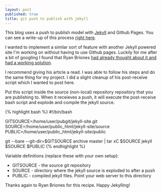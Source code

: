 ```yaml
---
layout: post
published: true
title: git push to publish with jekyll
---
```


This blog uses a push to publish model with
[Jekyll](http://github.com/mojombo/jekyll) and Github Pages. You can see
a write-up of this process [right
here](http://github.com/blakesmith/blakesmith.github.com/blob/master/README.markdown).

I wanted to implement a similar sort of feature with another Jekyll
powered site I'm working on without having to use Github pages. Luckily
for me after a bit of googling I found that Ryan Briones [had already
thought about it and had a working
solution](http://brionesandco.com/ryanbriones/blog/2009/07/27/push-to-publish-website-with-git-and-jekyll.html).

I recommend giving his article a read. I was able to follow his steps
and do the same thing for my project. I did a slight cleanup of his
post-receive script which I wanted to post here.

Put this script inside the source (non-local) repository repository that
you are publishing to. When it receieves a push, it will execute the
post-receive bash script and explode and compile the jekyll source.

{% highlight bash %} 
#!/bin/bash

GITSOURCE=/home/user/pubgit/jekyll-site.git
SOURCE=/home/user/public_html/jekyll-site/source
PUBLIC=/home/user/public_html/jekyll-site/public

git --bare --git-dir=$GITSOURCE archive master | tar xC $SOURCE 
jekyll $SOURCE $PUBLIC 
{% endhighlight %}

Variable definitions (replace these with your own setup):

- GITSOURCE - the source git repository 
- SOURCE - directory where the jekyll source is exploded to after a push 
- PUBLIC - compiled jekyll files. Point your web server to this directory

Thanks again to Ryan Briones for this recipe. Happy Jekylling!


